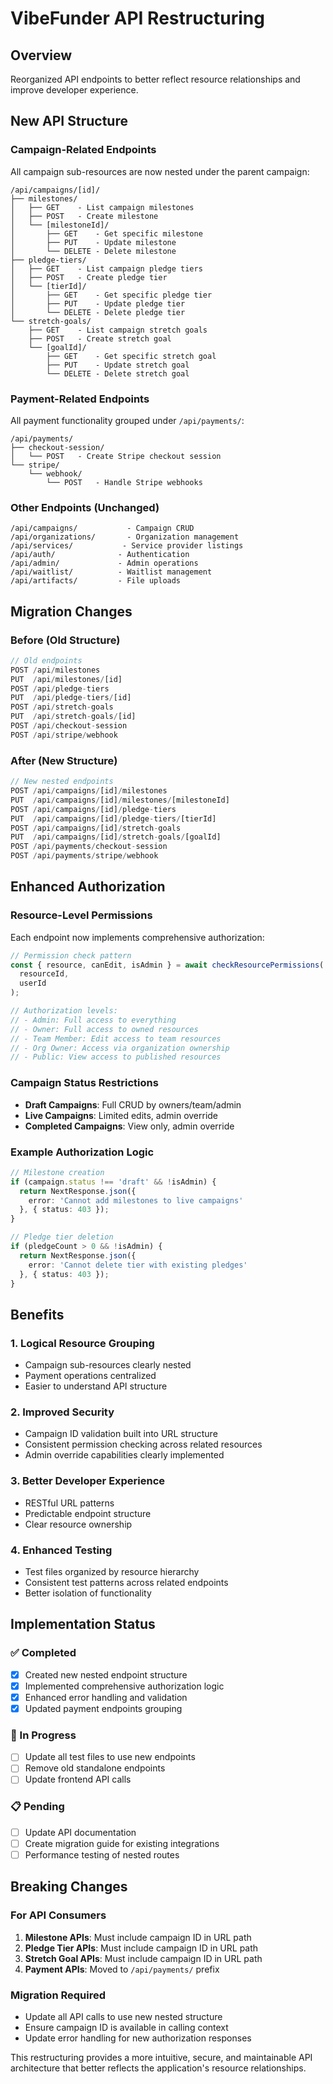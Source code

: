 # VibeFunder API Restructuring

## Overview
Reorganized API endpoints to better reflect resource relationships and improve developer experience.

## New API Structure

### Campaign-Related Endpoints
All campaign sub-resources are now nested under the parent campaign:

```
/api/campaigns/[id]/
├── milestones/
│   ├── GET    - List campaign milestones
│   ├── POST   - Create milestone
│   └── [milestoneId]/
│       ├── GET    - Get specific milestone
│       ├── PUT    - Update milestone
│       └── DELETE - Delete milestone
├── pledge-tiers/
│   ├── GET    - List campaign pledge tiers
│   ├── POST   - Create pledge tier
│   └── [tierId]/
│       ├── GET    - Get specific pledge tier
│       ├── PUT    - Update pledge tier
│       └── DELETE - Delete pledge tier
└── stretch-goals/
    ├── GET    - List campaign stretch goals
    ├── POST   - Create stretch goal
    └── [goalId]/
        ├── GET    - Get specific stretch goal
        ├── PUT    - Update stretch goal
        └── DELETE - Delete stretch goal
```

### Payment-Related Endpoints
All payment functionality grouped under `/api/payments/`:

```
/api/payments/
├── checkout-session/
│   └── POST   - Create Stripe checkout session
└── stripe/
    └── webhook/
        └── POST   - Handle Stripe webhooks
```

### Other Endpoints (Unchanged)
```
/api/campaigns/           - Campaign CRUD
/api/organizations/       - Organization management
/api/services/           - Service provider listings
/api/auth/              - Authentication
/api/admin/             - Admin operations
/api/waitlist/          - Waitlist management
/api/artifacts/         - File uploads
```

## Migration Changes

### Before (Old Structure)
```typescript
// Old endpoints
POST /api/milestones
PUT  /api/milestones/[id]
POST /api/pledge-tiers  
PUT  /api/pledge-tiers/[id]
POST /api/stretch-goals
PUT  /api/stretch-goals/[id]
POST /api/checkout-session
POST /api/stripe/webhook
```

### After (New Structure)
```typescript
// New nested endpoints
POST /api/campaigns/[id]/milestones
PUT  /api/campaigns/[id]/milestones/[milestoneId]
POST /api/campaigns/[id]/pledge-tiers
PUT  /api/campaigns/[id]/pledge-tiers/[tierId]  
POST /api/campaigns/[id]/stretch-goals
PUT  /api/campaigns/[id]/stretch-goals/[goalId]
POST /api/payments/checkout-session
POST /api/payments/stripe/webhook
```

## Enhanced Authorization

### Resource-Level Permissions
Each endpoint now implements comprehensive authorization:

```typescript
// Permission check pattern
const { resource, canEdit, isAdmin } = await checkResourcePermissions(
  resourceId, 
  userId
);

// Authorization levels:
// - Admin: Full access to everything
// - Owner: Full access to owned resources
// - Team Member: Edit access to team resources  
// - Org Owner: Access via organization ownership
// - Public: View access to published resources
```

### Campaign Status Restrictions
- **Draft Campaigns**: Full CRUD by owners/team/admin
- **Live Campaigns**: Limited edits, admin override
- **Completed Campaigns**: View only, admin override

### Example Authorization Logic
```typescript
// Milestone creation
if (campaign.status !== 'draft' && !isAdmin) {
  return NextResponse.json({ 
    error: 'Cannot add milestones to live campaigns' 
  }, { status: 403 });
}

// Pledge tier deletion  
if (pledgeCount > 0 && !isAdmin) {
  return NextResponse.json({ 
    error: 'Cannot delete tier with existing pledges' 
  }, { status: 403 });
}
```

## Benefits

### 1. Logical Resource Grouping
- Campaign sub-resources clearly nested
- Payment operations centralized
- Easier to understand API structure

### 2. Improved Security
- Campaign ID validation built into URL structure
- Consistent permission checking across related resources
- Admin override capabilities clearly implemented

### 3. Better Developer Experience
- RESTful URL patterns
- Predictable endpoint structure
- Clear resource ownership

### 4. Enhanced Testing
- Test files organized by resource hierarchy
- Consistent test patterns across related endpoints
- Better isolation of functionality

## Implementation Status

### ✅ Completed
- [x] Created new nested endpoint structure
- [x] Implemented comprehensive authorization logic
- [x] Enhanced error handling and validation
- [x] Updated payment endpoints grouping

### 🔄 In Progress
- [ ] Update all test files to use new endpoints
- [ ] Remove old standalone endpoints
- [ ] Update frontend API calls

### 📋 Pending
- [ ] Update API documentation
- [ ] Create migration guide for existing integrations
- [ ] Performance testing of nested routes

## Breaking Changes

### For API Consumers
1. **Milestone APIs**: Must include campaign ID in URL path
2. **Pledge Tier APIs**: Must include campaign ID in URL path  
3. **Stretch Goal APIs**: Must include campaign ID in URL path
4. **Payment APIs**: Moved to `/api/payments/` prefix

### Migration Required
- Update all API calls to use new nested structure
- Ensure campaign ID is available in calling context
- Update error handling for new authorization responses

This restructuring provides a more intuitive, secure, and maintainable API architecture that better reflects the application's resource relationships.